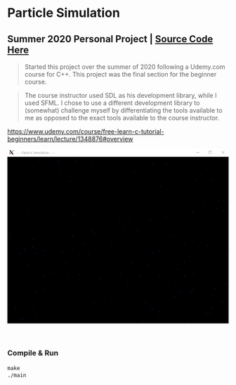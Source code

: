 # Particle Simulation
## Summer 2020 Personal Project | [Source Code Here](https://github.com/alexbochman/Particle-Simulation/find/master)


> Started this project over the summer of 2020 following a Udemy.com course for C++. This project was the final section
for the beginner course.

> The course instructor used SDL as his development library, while I used SFML. I chose to use a different development library to
(somewhat) challenge myself by differentiating the tools available to me as opposed to the exact tools available to the course instructor.

https://www.udemy.com/course/free-learn-c-tutorial-beginners/learn/lecture/1348876#overview

![particle gif](/particles.gif)

<br />

### Compile & Run
```
make
./main
```
